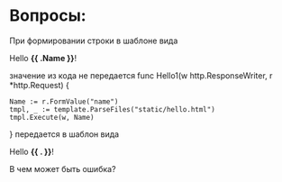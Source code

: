 
# Вопросы:

При формировании строки в шаблоне вида
 <p>Hello <strong>{{ .Name }}</strong>!</p> 

 значение из кода не передается
 func Hello1(w http.ResponseWriter, r *http.Request) {

	Name := r.FormValue("name")
	tmpl, _ := template.ParseFiles("static/hello.html")
	tmpl.Execute(w, Name)
	
}
передается в шаблон вида 
 <p>Hello <strong>{{ . }}</strong>!</p>

В чем может быть ошибка?